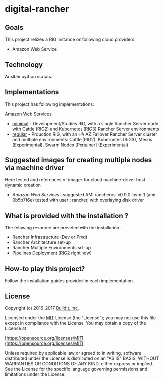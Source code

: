 # digital-rancher

## Goals

This project relizes a RIG instance on following cloud providers:
* Amazon Web Service

## Technology

Ansible python scripts.

## Implementations

This project has following implementations:

Amazon Web Services
* [minimal](/digitalrig-rancher-riglet/ec2-minimal) - Development/Studies RIG, with a single Rancher Server node with Cattle (RIG2) and Kubernetes (RIG3) Rancher Server environments
* [regular](/digitalrig-rancher-riglet/ec2) - Prduction RIG, with an HA AZ Failover Rancher Server cluster and multiple environments: Cattle (RIG2), Kubernetes (RIG3), Mesos (Experimental), Swarm Nodes [Portainer] (Experimental)

## Suggested images for creating multiple nodes via machine driver

Here tested and references of images for cloud machine-driver host dynamic creation
* *Amazon Web Services* : suggested AMI rancheros-v0.9.0-hvm-1 (ami-0b5b7f6e) tested with user : rancher, with overlaying disk driver

## What is provided with the installation ?

The folowing resource are provided with the installation :
* Rancher Infrastructure (Dev or Prod)
* Rancher Architecture set-up
* Rancher Multiple Environments set-up
* Pipelines Deployment (RIG2 right now)

## How-to play this project?

Follow the installation guides provided in each implementation.

## License

Copyright (c) 2016-2017 [BuildIt, Inc.](http://buildit.digital)

Licensed under the [MIT](/LICENSE) License (the "License");
you may not use this file except in compliance with the License.
You may obtain a copy of the License at

[https://opensource.org/licenses/MIT](https://opensource.org/licenses/MIT)

Unless required by applicable law or agreed to in writing, software
distributed under the License is distributed on an "AS IS" BASIS,
WITHOUT WARRANTIES OR CONDITIONS OF ANY KIND, either express or implied.
See the License for the specific language governing permissions and
limitations under the License.
